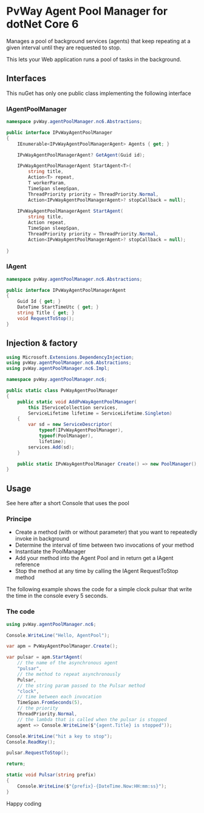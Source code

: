 ﻿# PvWay Agent Pool Manager for dotNet Core 6

Manages a pool of background services (agents) that keep repeating at a given interval until they are requested to stop.

This lets your Web application runs a pool of tasks in the background.

## Interfaces

This nuGet has only one public class implementing the following interface

### IAgentPoolManager

```csharp
namespace pvWay.agentPoolManager.nc6.Abstractions;

public interface IPvWayAgentPoolManager
{
    IEnumerable<IPvWayAgentPoolManagerAgent> Agents { get; }

    IPvWayAgentPoolManagerAgent? GetAgent(Guid id);

    IPvWayAgentPoolManagerAgent StartAgent<T>(
        string title,
        Action<T> repeat,
        T workerParam,
        TimeSpan sleepSpan,
        ThreadPriority priority = ThreadPriority.Normal,
        Action<IPvWayAgentPoolManagerAgent>? stopCallback = null);
    
    IPvWayAgentPoolManagerAgent StartAgent(
        string title,
        Action repeat,
        TimeSpan sleepSpan,
        ThreadPriority priority = ThreadPriority.Normal,
        Action<IPvWayAgentPoolManagerAgent>? stopCallback = null);
    
}
```

### IAgent

```csharp
namespace pvWay.agentPoolManager.nc6.Abstractions;

public interface IPvWayAgentPoolManagerAgent
{
    Guid Id { get; }
    DateTime StartTimeUtc { get; }
    string Title { get; }
    void RequestToStop();
}
```

## Injection & factory
```csharp
using Microsoft.Extensions.DependencyInjection;
using pvWay.agentPoolManager.nc6.Abstractions;
using pvWay.agentPoolManager.nc6.Impl;

namespace pvWay.agentPoolManager.nc6;

public static class PvWayAgentPoolManager
{
    public static void AddPvWayAgentPoolManager(
        this IServiceCollection services,
        ServiceLifetime lifetime = ServiceLifetime.Singleton)
    {
        var sd = new ServiceDescriptor(
            typeof(IPvWayAgentPoolManager), 
            typeof(PoolManager),
            lifetime);
        services.Add(sd);
    }

    public static IPvWayAgentPoolManager Create() => new PoolManager();
}
```

## Usage

See here after a short Console that uses the pool

### Principe

* Create a method (with or without parameter) that you want to repeatedly invoke in background
* Determine the interval of time between two invocations of your method
* Instantiate the PoolManager
* Add your method into the Agent Pool and in return get a IAgent reference
* Stop the method at any time by calling the IAgent RequestToStop method

The following example shows the code for a simple clock pulsar that write the time in the console every 5 seconds.

### The code

```csharp
using pvWay.agentPoolManager.nc6;

Console.WriteLine("Hello, AgentPool");

var apm = PvWayAgentPoolManager.Create();

var pulsar = apm.StartAgent(
    // the name of the asynchronous agent
    "pulsar",
    // the method to repeat asynchronously
    Pulsar,
    // the string param passed to the Pulsar method
    "clock",
    // time between each invocation
    TimeSpan.FromSeconds(5),
    // the priority
    ThreadPriority.Normal,
    // the lambda that is called when the pulsar is stopped
    agent => Console.WriteLine($"{agent.Title} is stopped"));

Console.WriteLine("hit a key to stop");
Console.ReadKey();

pulsar.RequestToStop();

return;

static void Pulsar(string prefix)
{
    Console.WriteLine($"{prefix}-{DateTime.Now:HH:mm:ss}");
}

```

Happy coding